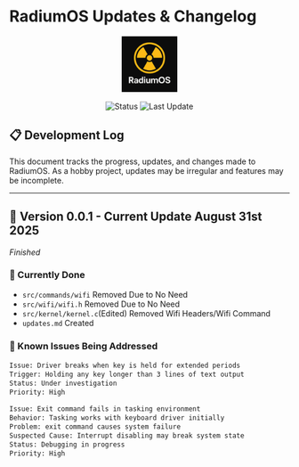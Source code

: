 # RadiumOS Updates & Changelog

<div align="center">
  <img src="https://raw.githubusercontent.com/RadiumOS-Dev/RadiumOS/main/images/radiumOS.png" alt="RadiumOS Logo" width="100"/>
  
  ![Status](https://img.shields.io/badge/status-experimental-red.svg)
  ![Last Update](https://img.shields.io/badge/last%20update-December%202024-blue.svg)
</div>

## 📋 Development Log

This document tracks the progress, updates, and changes made to RadiumOS. As a hobby project, updates may be irregular and features may be incomplete.

---

## 🚀 Version 0.0.1 - Current Update August 31st 2025
*Finished*

### 🔄 Currently Done
- `src/commands/wifi` Removed Due to No Need
- `src/wifi/wifi.h`   Removed Due to No Need
- `src/kernel/kernel.c`(Edited) Removed Wifi Headers/Wifi Command
- `updates.md` Created

### 🐛 Known Issues Being Addressed
```
Issue: Driver breaks when key is held for extended periods
Trigger: Holding any key longer than 3 lines of text output
Status: Under investigation
Priority: High
```
```
Issue: Exit command fails in tasking environment
Behavior: Tasking works with keyboard driver initially
Problem: exit command causes system failure
Suspected Cause: Interrupt disabling may break system state
Status: Debugging in progress
Priority: High
```